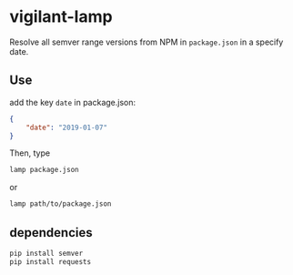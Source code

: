 # vigilant-lamp
Resolve all semver range versions from NPM in ```package.json``` in a specify date.

## Use

add the key ```date``` in package.json:

```json
{
	"date": "2019-01-07"
}
```

Then, type

```bash
lamp package.json
```

or

```bash
lamp path/to/package.json
```

## dependencies
```bash
pip install semver
pip install requests
```